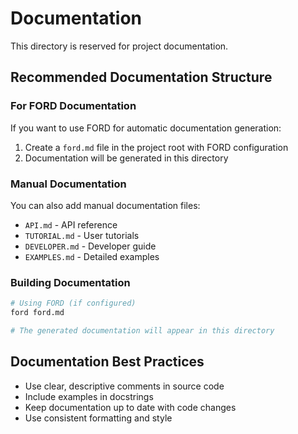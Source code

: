 # Documentation

This directory is reserved for project documentation.

## Recommended Documentation Structure

### For FORD Documentation
If you want to use FORD for automatic documentation generation:

1. Create a `ford.md` file in the project root with FORD configuration
2. Documentation will be generated in this directory

### Manual Documentation
You can also add manual documentation files:

- `API.md` - API reference
- `TUTORIAL.md` - User tutorials
- `DEVELOPER.md` - Developer guide
- `EXAMPLES.md` - Detailed examples

### Building Documentation

```bash
# Using FORD (if configured)
ford ford.md

# The generated documentation will appear in this directory
```

## Documentation Best Practices

- Use clear, descriptive comments in source code
- Include examples in docstrings
- Keep documentation up to date with code changes
- Use consistent formatting and style